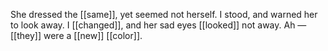She dressed the [[same]], yet seemed not herself. I stood, and warned her to look away. I [[changed]], and her sad eyes [[looked]] not away. Ah — [[they]] were a [[new]] [[color]]. 